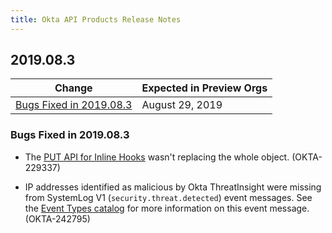 ```yaml
---
title: Okta API Products Release Notes
---
```


## 2019.08.3

| Change                                                                                         | Expected in Preview Orgs |
|------------------------------------------------------------------------------------------------|--------------------------|
| [Bugs Fixed in 2019.08.3](#bugs-fixed-in-2019-08-3)                                              | August 29, 2019          |

### Bugs Fixed in 2019.08.3

* The [PUT API for Inline Hooks](/docs/reference/api/inline-hooks/#update-inline-hook) wasn't replacing the whole object. (OKTA-229337)

* IP addresses identified as malicious by Okta ThreatInsight were missing from SystemLog V1 (`security.threat.detected`) event messages. See the [Event Types catalog](/docs/reference/api/event-types/#catalog) for more information on this event message. (OKTA-242795)